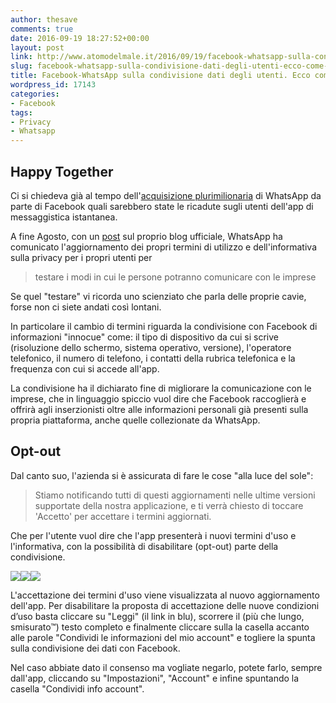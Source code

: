 ```yaml
---
author: thesave
comments: true
date: 2016-09-19 18:27:52+00:00
layout: post
link: http://www.atomodelmale.it/2016/09/19/facebook-whatsapp-sulla-condivisione-dati-degli-utenti-ecco-come-tutelarsi/
slug: facebook-whatsapp-sulla-condivisione-dati-degli-utenti-ecco-come-tutelarsi
title: Facebook-WhatsApp sulla condivisione dati degli utenti. Ecco come tutelarsi
wordpress_id: 17143
categories:
- Facebook
tags:
- Privacy
- Whatsapp
---
```






## Happy Together



Ci si chiedeva già al tempo dell'[acquisizione plurimilionaria](http://www.atomodelmale.it/2014/02/20/campagna-acquisti-facebook-16-miliardi-per-whatsapp/) di WhatsApp da parte di Facebook quali sarebbero state le ricadute sugli utenti dell'app di messaggistica istantanea.

A fine Agosto, con un [post](https://blog.whatsapp.com/10000627/WhatsApp-guarda-avanti?) sul proprio blog ufficiale, WhatsApp ha comunicato l'aggiornamento dei propri termini di utilizzo e dell'informativa sulla privacy per i propri utenti per



<blockquote>
  testare i modi in cui le persone potranno comunicare con le imprese
</blockquote>



Se quel "testare" vi ricorda uno scienziato che parla delle proprie cavie, forse non ci siete andati così lontani.

In particolare il cambio di termini riguarda la condivisione con Facebook di informazioni "innocue" come: il tipo di dispositivo da cui si scrive (risoluzione dello schermo, sistema operativo, versione), l'operatore telefonico, il numero di telefono, i contatti della rubrica telefonica e la frequenza con cui si accede all'app.



La condivisione ha il dichiarato fine di migliorare la comunicazione con le imprese, che in linguaggio spiccio vuol dire che Facebook raccoglierà e offrirà agli inserzionisti oltre alle informazioni personali già presenti sulla propria piattaforma, anche quelle collezionate da WhatsApp.



## Opt-out



Dal canto suo, l'azienda si è assicurata di fare le cose "alla luce del sole":



<blockquote>
  Stiamo notificando tutti di questi aggiornamenti nelle ultime versioni supportate della nostra applicazione, e ti verrà chiesto di toccare 'Accetto' per accettare i termini aggiornati.
</blockquote>



Che per l'utente vuol dire che l'app presenterà i nuovi termini d'uso e l'informativa, con la possibilità di disabilitare (opt-out) parte della condivisione.

![](http://www.atomodelmale.it/wp-content/uploads/2016/09/whatsapp-facebook001-179x300.jpg)![](http://www.atomodelmale.it/wp-content/uploads/2016/09/whatsapp-facebook003-300x234.jpg)![](http://www.atomodelmale.it/wp-content/uploads/2016/09/whatsapp-facebook002-179x300.jpg)

L'accettazione dei termini d'uso viene visualizzata al nuovo aggiornamento dell'app. Per disabilitare la proposta di accettazione delle nuove condizioni d’uso basta cliccare su "Leggi" (il link in blu), scorrere il (più che lungo, smisurato™) testo completo e finalmente cliccare sulla la casella accanto alle parole "Condividi le informazioni del mio account" e togliere la spunta sulla condivisione dei dati con Facebook.

Nel caso abbiate dato il consenso ma vogliate negarlo, potete farlo, sempre dall'app, cliccando su "Impostazioni", "Account" e infine spuntando la casella "Condividi info account".
